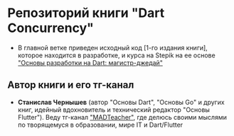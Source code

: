 # Репозиторий книги "Dart Concurrency"
- В главной ветке приведен исходный код [1-го издания книги], которое находится в разработке, и курса на Stepik на ее основе ["Основы разработки на Dart: магистр-джедай"](https://stepik.org/a/248159)


## Автор книги и его тг-канал
- **Станислав Чернышев** (автор "Основы Dart", "Основы Go" и других книг, идейный вдохновитель и технический редактор "Основы Flutter"). Веду тг-канал ["MADTeacher"](https://t.me/+FfxRnFhth7IyNDBi), где делюсь своими мыслями по творящемуся в образовании, мире IT и Dart/Flutter
